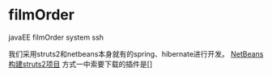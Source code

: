 # filmOrder
javaEE filmOrder system ssh

我们采用struts2和netbeans本身就有的spring、hibernate进行开发。
[NetBeans构建struts2项目](https://blog.csdn.net/sullivanbs/article/details/17278981)
方式一中索要下载的插件是[]
